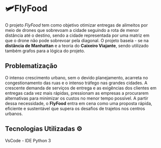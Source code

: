 # 🛩️FlyFood
O projeto *FlyFood*  tem como 
objetivo otimizar entregas de alimeitos 
por meio de drones que sobrevoam a cidade seguindo 
a rota de menor distância até o destino, sendo a cidade representada por uma matriz em que o drone não pode sobrevoar pela diagonal.   O projeto baseia - se na **distância de Manhattan** e a teoria do **Caixeiro Viajante**, sendo utilizado também grafos para a lógica do projeto. 


Problematização
---------------------
O intenso crescimento urbano,
sem o devido planejamento, acarreta no congestionamento das ruas e o intenso tráfego nas grandes cidades. 
A crescente demanda de serviços de entrega e as exigências dos clientes em entregas cada vez mais rápidas, pressionam as empresas a procurarem alternativas para minimizar os custos no menor tempo possível. A partir dessa necessidade, o **FlyFood** entra em cena como uma proposta rápida, eficiente e sustentável que supera os desafios de trajetos nos centros urbanos.

Tecnologias Utilizadas ⚙️
-------------------------
VsCode - IDE 
Python 3 
